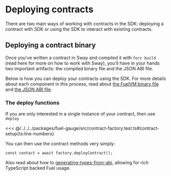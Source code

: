 <script setup>
  import { data } from '../../versions.data'
  const { forc } = data
  const url = `https://fuellabs.github.io/sway/v${forc}/book/introduction/index.html`
</script>

# Deploying contracts

There are two main ways of working with contracts in the SDK: deploying a contract with SDK or using the SDK to interact with existing contracts.

## Deploying a contract binary

Once you've written a contract in Sway and compiled it with `forc build` (read <a :href="url" target="_blank" rel="noreferrer">here</a> for more on how to work with Sway), you'll have in your hands two important artifacts: the compiled binary file and the JSON ABI file.

Below is how you can deploy your contracts using the SDK. For more details about each component in this process, read about [the FuelVM binary file](./the-fuelvm-binary-file.md) and [the JSON ABI file](../abi-typegen/).

### The deploy functions

If you are only interested in a single instance of your contract, then use `deploy`

<<< @/../../../packages/fuel-gauge/src/contract-factory.test.ts#contract-setup{ts:line-numbers}

You can then use the contract methods very simply:

```ts:line-numbers
const contact = await factory.deployContract();
```

Also read about how to [generating-types-from-abi](../abi-typegen/generating-types-from-abi.md), allowing for rich TypeScript backed Fuel usage.
